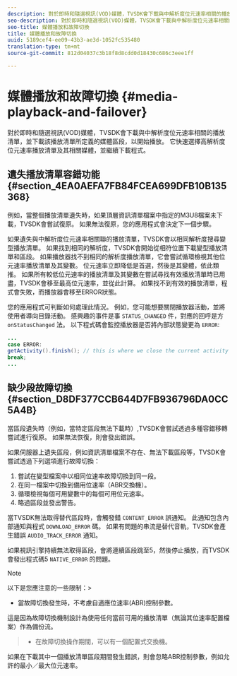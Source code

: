 ```yaml
---
description: 對於即時和隨選視訊(VOD)媒體，TVSDK會下載與中解析度位元速率相關的播放清單，並下載該播放清單所定義的媒體區段，以開始播放。 它快速選擇高解析度位元速率播放清單及其相關媒體，並繼續下載程式。
seo-description: 對於即時和隨選視訊(VOD)媒體，TVSDK會下載與中解析度位元速率相關的播放清單，並下載該播放清單所定義的媒體區段，以開始播放。 它快速選擇高解析度位元速率播放清單及其相關媒體，並繼續下載程式。
seo-title: 媒體播放和故障切換
title: 媒體播放和故障切換
uuid: 5189cef4-ee09-43b3-ae3d-1052fc535480
translation-type: tm+mt
source-git-commit: 812d04037c3b18f8d8cdd0d18430c686c3eee1ff

---
```



# 媒體播放和故障切換 {#media-playback-and-failover}

對於即時和隨選視訊(VOD)媒體，TVSDK會下載與中解析度位元速率相關的播放清單，並下載該播放清單所定義的媒體區段，以開始播放。 它快速選擇高解析度位元速率播放清單及其相關媒體，並繼續下載程式。

## 遺失播放清單容錯功能 {#section_4EA0AEFA7FB84FCEA699DFB10B135368}

例如，當整個播放清單遺失時，如果頂層資訊清單檔案中指定的M3U8檔案未下載，TVSDK會嘗試復原。 如果無法復原，您的應用程式會決定下一個步驟。

如果遺失與中解析度位元速率相關聯的播放清單，TVSDK會以相同解析度搜尋變型播放清單。 如果找到相同的解析度，TVSDK會開始從相符位置下載變型播放清單和區段。 如果播放器找不到相同的解析度播放清單，它會嘗試循環檢視其他位元速率播放清單及其變數。 位元速率立即降低是首選，然後是其變體，依此類推。 如果所有較低位元速率的播放清單及其變數在嘗試尋找有效播放清單時已用盡，TVSDK會移至最高位元速率，並從此計算。 如果找不到有效的播放清單，程式會失敗，而播放器會移至ERROR狀態。

您的應用程式可判斷如何處理此情況。 例如，您可能想要關閉播放器活動，並將使用者導向目錄活動。 感興趣的事件是事 `STATUS_CHANGED` 件，對應的回呼是方 `onStatusChanged` 法。 以下程式碼會監控播放器是否將內部狀態變更為 `ERROR`:

```java
... 
case ERROR: 
getActivity().finish(); // this is where we close the current activity (the Player activity) 
break; 
...
```

## 缺少段故障切換 {#section_D8DF377CCB644D7FB936796DA0CC5A4B}

當區段遺失時（例如，當特定區段無法下載時）,TVSDK會嘗試透過多種容錯移轉嘗試進行復原。 如果無法恢復，則會發出錯誤。

如果伺服器上遺失區段，例如資訊清單檔案不存在、無法下載區段等，TVSDK會嘗試透過下列選項進行故障切換：

1. 嘗試在變型檔案中以相同位速率故障切換到同一段。
1. 在同一檔案中切換到備用位速率（ABR交換機）。
1. 循環檢視每個可用變數中的每個可用位元速率。
1. 略過區段並發出警告。

當TVSDK無法取得替代區段時，會觸發錯 `CONTENT_ERROR` 誤通知。 此通知包含內部通知與程式 `DOWNLOAD_ERROR` 碼。 如果有問題的串流是替代音軌，TVSDK會產生錯誤 `AUDIO_TRACK_ERROR` 通知。

如果視訊引擎持續無法取得區段，會將連續區段跳至5，然後停止播放，而TVSDK會發出程式碼5 `NATIVE_ERROR` 的問題。

>[!NOTE]
>
>以下是您應注意的一些限制：>
>* 當故障切換發生時，不考慮自適應位速率(ABR)控制參數。
>
>  
這是因為故障切換機制設計為使用任何當前可用的播放清單（無論其位速率配置檔案）作為備份流。
>* 在故障切換操作期間，可以有一個配置式交換機。
>
>  
如果在下載其中一個播放清單區段期間發生錯誤，則會忽略ABR控制參數，例如允許的最小／最大位元速率。


